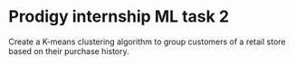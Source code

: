 <h1>Prodigy internship ML task 2</h1>
<p>Create a K-means clustering algorithm to group customers of a retail store based on their purchase history.</p>

